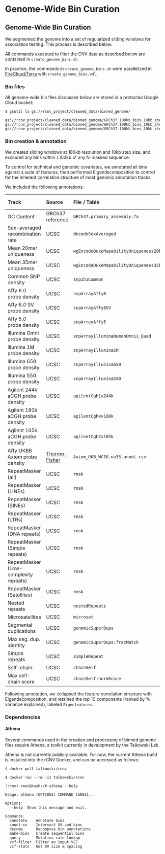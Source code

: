 # Genome-Wide Bin Curation  

## Genome-Wide Bin Curation  

We segmented the genome into a set of regularized sliding windows for association testing. This process is described below.  

All commands executed to filter the CNV data as descrbed below are contained in `create_genome_bins.sh`.  

In practice, the commands in `create_genome_bins.sh` were parallelized in [FireCloud/Terra](https://portal.firecloud.org) with `create_genome_bins.wdl`.  

### Bin files  

All genome-wide bin files discussed below are stored in a protected Google Cloud bucket:  
```
$ gsutil ls gs://rcnv_project/cleaned_data/binned_genome/

gs://rcnv_project/cleaned_data/binned_genome/GRCh37.100kb_bins_10kb_steps.raw.bed.gz
gs://rcnv_project/cleaned_data/binned_genome/GRCh37.100kb_bins_10kb_steps.annotated.bed.gz
gs://rcnv_project/cleaned_data/binned_genome/GRCh37.100kb_bins_10kb_steps.annotated.eigen.bed.gz
```

### Bin creation & annotation

We created sliding windows at 100kb resolution and 10kb step size, and excluded any bins within ±100kb of any N-masked sequence.  

To control for technical and genomic covariates, we annotated all bins against a suite of features, then performed Eigendecomposition to control for the inherent correlation structure of most genomic annotation tracks.  

We included the following annotations:  

| Track | Source | File / Table | Athena function(s) | Transformation |  
| :--- | :---- | :--- | :--- | :--- |  
| GC Content | GRCh37 reference | `GRCh37.primary_assembly.fa` | `fasta` | None |  
| Sex-averaged recombination rate | UCSC | `decodeSexAveraged` | `map-mean`, `map-max` | `sqrt(x)` |  
| Mean 20mer uniqueness | UCSC | `wgEncodeDukeMapabilityUniqueness20bp` | `map-mean` | None |  
| Mean 35mer uniqueness | UCSC | `wgEncodeDukeMapabilityUniqueness35bp` | `map-mean` | None |  
| Common SNP density | UCSC | `snp151Common` | `count-unique` | None |  
| Affy 6.0 probe density | UCSC | `snpArrayAffy6` | `count-unique` | `log(x+0.01max_x)` |  
| Affy 6.0 SV probe density | UCSC | `snpArrayAffy6SV` | `count-unique` | None |  
| Affy 5.0 probe density | UCSC | `snpArrayAffy5` | `count-unique` | `log(x+0.01max_x)` |  
| Illumina Omni probe density | UCSC | `snpArrayIlluminaHumanOmni1_Quad` | `count-unique` | `log(x+0.01max_x)` |  
| Illumina 1M probe density | UCSC | `snpArrayIllumina1M` | `count-unique` | `log(x+0.01max_x)` |  
| Illumina 650 probe density | UCSC | `snpArrayIllumina650` | `count-unique` | `log(x+0.01max_x)` |  
| Illumina 550 probe density | UCSC | `snpArrayIllumina550` | `count-unique` | `log(x+0.01max_x)` |  
| Agilent 244k aCGH probe density | UCSC | `agilentCgh1x244k` | `count` | None |  
| Agilent 180k aCGH probe density | UCSC | `agilentCgh4x180k` | `count` | None |  
| Agilent 105k aCGH probe density | UCSC | `agilentCgh2x105k` | `count` | None |  
| Affy UKBB Axiom probe density | [Thermo-Fisher](https://www.thermofisher.com/order/catalog/product/902502) | `Axiom_UKB_WCSG.na35.annot.csv` | `count` | `log(x+0.01max_x)` |  
| RepeatMasker (all) | UCSC | `rmsk` | `coverage` | None |  
| RepeatMasker (LINEs) | UCSC | `rmsk` | `coverage` | `log(x+0.01max_x)` |  
| RepeatMasker (SINEs) | UCSC | `rmsk` | `coverage` | `log(x+0.01max_x)` |  
| RepeatMasker (LTRs) | UCSC | `rmsk` | `coverage` | `log(x+0.01max_x)` |  
| RepeatMasker (DNA repeats) | UCSC | `rmsk` | `coverage` | `log(x+0.01max_x)` |  
| RepeatMasker (Simple repeats) | UCSC | `rmsk` | `coverage` | `log(x+0.01max_x)` |  
| RepeatMasker (Low-complexity repeats) | UCSC | `rmsk` | `coverage` | `log(x+0.01max_x)` |  
| RepeatMasker (Satellites) | UCSC | `rmsk` | `coverage` | None |  
| Nested repeats | UCSC | `nestedRepeats` | `coverage` | None |  
| Microsatellites | UCSC | `microsat` | `coverage` | None |  
| Segmental duplications | UCSC | `genomicSuperDups` | `coverage` | `log(x+0.01max_x)` |  
| Max seg. dup. identity | UCSC | `genomicSuperDups:fracMatch` | `map-max` | `log(x+0.01max_x)` |  
| Simple repeats | UCSC | `simpleRepeat` | `coverage` | `log(x+0.01max_x)` |  
| Self-chain | UCSC | `chainSelf` | `coverage` | `log(x+0.01max_x)` |  
| Max self-chain score | UCSC | `chainSelf:normScore` | `coverage` | None |  


Following annotation, we collapsed the feature correlation structure with Eigendecomposition, and retained the top 10 components (ranked by % variance explained), labeled `Eigenfeatures`.  

### Dependencies  

#### Athena  
Several commands used in the creation and processing of binned genome files require Athena, a toolkit currently in development by the Talkowski Lab.  

Athena is not currently publicly available. For now, the current Athena build is installed into the rCNV Docker, and can be accessed as follows:  
```
$ docker pull talkowski/rcnv

$ docker run --rm -it talkowski/rcnv

(rcnv) root@hash:/# athena --help

Usage: athena [OPTIONS] COMMAND [ARGS]...

Options:
  --help  Show this message and exit.

Commands:
  annotate    Annotate bins
  count-sv    Intersect SV and bins
  decomp      Decompose bin annotations
  make-bins   Create sequential bins
  query       Mutation rate lookup
  vcf-filter  Filter an input VCF
  vcf-stats   Get SV size & spacing 
```
